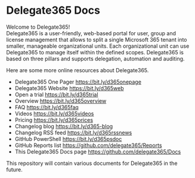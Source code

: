 # Delegate365 Docs

Welcome to Delegate365!  
Delegate365 is a user-friendly, web-based portal for user, group and license management that allows to split a single Microsoft 365 tenant into smaller, manageable organizational units. Each organizational unit can use Delegate365 to manage itself within the defined scopes. Delegate365 is based on three pillars and supports delegation, automation and auditing.

Here are some more online resources about Delegate365.

- Delegate365 One Pager          https://bit.ly/d365onepage
- Delegate365 Website            https://bit.ly/d365web
- Open a trial                   https://bit.ly/d365trial
- Overview                       https://bit.ly/d365overview
- FAQ                            https://bit.ly/d365faq
- Videos                         https://bit.ly/d365videos
- Pricing                        https://bit.ly/d365prices
- Changelog blog                 https://bit.ly/d365-blog
- Changelog RSS feed             https://bit.ly/d365rssnews
- GitHub PowerShell              https://bit.ly/d365psdoc
- GitHub Reports list            https://github.com/delegate365/Reports
- This Delegate365 Docs page     https://github.com/delegate365/Docs

This repository will contain various documents for Delegate365 in the future.
